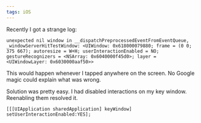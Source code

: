 ```yaml
---
tags: iOS
---
```


Recently I got a strange log:

```
unexpected nil window in __dispatchPreprocessedEventFromEventQueue, _windowServerHitTestWindow: <UIWindow: 0x618000079880; frame = (0 0; 375 667); autoresize = W+H; userInteractionEnabled = NO; gestureRecognizers = <NSArray: 0x6040000f45d0>; layer = <UIWindowLayer: 0x6030000aaf50>>
```

This would happen whenever I tapped anywhere on the screen. No Google magic could explain what was wrong.

Solution was pretty easy. I had disabled interactions on my key window. Reenabling them resolved it.

```objc
[[[UIApplication sharedApplication] keyWindow] setUserInteractionEnabled:YES];
```
